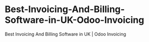 # Best-Invoicing-And-Billing-Software-in-UK-Odoo-Invoicing
Best Invoicing And Billing Software in UK | Odoo Invoicing
